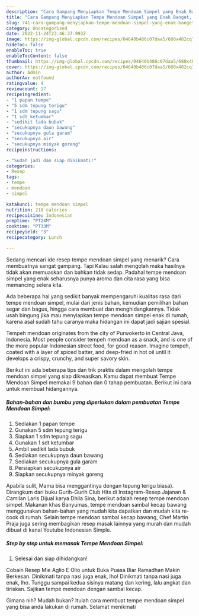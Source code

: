 ```yaml
---
description: "Cara Gampang Menyiapkan Tempe Mendoan Simpel yang Enak Banget, Buat Buka Puasa Sempurna"
title: "Cara Gampang Menyiapkan Tempe Mendoan Simpel yang Enak Banget, Buat Buka Puasa Sempurna"
slug: 741-cara-gampang-menyiapkan-tempe-mendoan-simpel-yang-enak-banget-buat-buka-puasa-sempurna
category: Uncategorized
date: 2022-11-24T23:46:37.993Z
image: https://img-global.cpcdn.com/recipes/04640b486c07daa5/680x482cq70/tempe-mendoan-simpel-foto-resep-utama.jpg
hideToc: false
enableToc: true
enableTocContent: false
thumbnail: https://img-global.cpcdn.com/recipes/04640b486c07daa5/680x482cq70/tempe-mendoan-simpel-foto-resep-utama.jpg
cover: https://img-global.cpcdn.com/recipes/04640b486c07daa5/680x482cq70/tempe-mendoan-simpel-foto-resep-utama.jpg
author: Admin
authorAv: notfound
ratingvalue: 4
reviewcount: 17
recipeingredient:
- "1 papan tempe"
- "5 sdm tepung terigu"
- "1 sdm tepung sagu"
- "1 sdt ketumbar"
- "sedikit lada bubuk"
- "secukupnya daun bawang"
- "secukupnya gula garam"
- "secukupnya air"
- "secukupnya minyak goreng"
recipeinstructions:

- "Sudah jadi dan siap dinikmati!"
categories:
- Resep
tags:
- tempe
- mendoan
- simpel

katakunci: tempe mendoan simpel 
nutrition: 210 calories
recipecuisine: Indonesian
preptime: "PT24M"
cooktime: "PT33M"
recipeyield: "3"
recipecategory: Lunch

---
```



Sedang mencari ide resep tempe mendoan simpel yang menarik? Cara membuatnya sangat gampang. Tapi Kalau salah mengolah maka hasilnya tidak akan memuaskan dan bahkan tidak sedap. Padahal tempe mendoan simpel yang enak seharusnya punya aroma dan cita rasa yang bisa memancing selera kita.


Ada beberapa hal yang sedikit banyak mempengaruhi kualitas rasa dari tempe mendoan simpel, mulai dari jenis bahan, kemudian pemilihan bahan segar dan bagus, hingga cara membuat dan menghidangkannya. Tidak usah bingung jika mau menyiapkan tempe mendoan simpel enak di rumah, karena asal sudah tahu caranya maka hidangan ini dapat jadi sajian spesial.

Tempeh mendoan originates from the city of Purwokerto in Central Java, Indonesia. Most people consider tempeh mendoan as a snack, and is one of the more popular Indonesian street food, for good reason. Imagine tempeh, coated with a layer of spiced batter, and deep-fried in hot oil until it develops a crispy, crunchy, and super savory skin.


Berikut ini ada beberapa tips dan trik praktis dalam mengolah tempe mendoan simpel yang siap dikreasikan. Kamu dapat membuat Tempe Mendoan Simpel memakai 9 bahan dan 0 tahap pembuatan. Berikut ini cara untuk membuat hidangannya.

<!--inarticleads1-->

##### Bahan-bahan dan bumbu yang diperlukan dalam pembuatan Tempe Mendoan Simpel:

1. Sediakan 1 papan tempe
1. Gunakan 5 sdm tepung terigu
1. Siapkan 1 sdm tepung sagu
1. Gunakan 1 sdt ketumbar
1. Ambil sedikit lada bubuk
1. Sediakan secukupnya daun bawang
1. Sediakan secukupnya gula garam
1. Persiapkan secukupnya air
1. Siapkan secukupnya minyak goreng


Apabila sulit, Mama bisa menggantinya dengan tepung terigu biasa). Dirangkum dari buku Gurih-Gurih Club Hits di Instagram-Resep Jajanan &amp; Camilan Laris Dijual karya Dhila Sina, berikut adalah resep tempe mendoan simpel. Makanan khas Banyumas, tempe mendoan sambal kecap bawang menggunakan bahan-bahan yang mudah kita dapatkan dan mudah kita re-cook di rumah. Selain tempe mendoan sambal kecap bawang, Chef Martin Praja juga sering membagikan resep masak lainnya yang murah dan mudah dibuat di kanal Youtube Indonesian Simple. 

<!--inarticleads2-->

##### Step by step untuk memasak Tempe Mendoan Simpel:


1. Selesai dan siap dihidangkan!

Cobain Resep Mie Aglio E Olio untuk Buka Puasa Biar Ramadhan Makin Berkesan. Dinikmati tanpa nasi juga enak, lho! Dinikmati tanpa nasi juga enak, lho. Tunggu sampai kedua sisinya matang dan kering, lalu angkat dan tiriskan. Sajikan tempe mendoan dengan sambal kecap. 

Gimana nih? Mudah bukan? Itulah cara membuat tempe mendoan simpel yang bisa anda lakukan di rumah. Selamat menikmati
